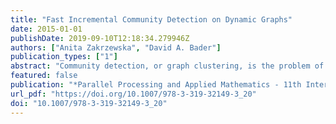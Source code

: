 ```yaml
---
title: "Fast Incremental Community Detection on Dynamic Graphs"
date: 2015-01-01
publishDate: 2019-09-10T12:18:34.279946Z
authors: ["Anita Zakrzewska", "David A. Bader"]
publication_types: ["1"]
abstract: "Community detection, or graph clustering, is the problem of finding dense groups in a graph. This is important for a variety of applications, from social network analysis to biological interactions. While most work in community detection has focused on static graphs, real data is usually dynamic, changing over time. We present a new algorithm for dynamic community detection that incrementally updates clusters when the graph changes. The method is based on a greedy, modularity maximizing static approach and stores the history of merges in order to backtrack. On synthetic graph tests with known ground truth clusters, it can detect a variety of structural community changes for both small and large batches of edge updates."
featured: false
publication: "*Parallel Processing and Applied Mathematics - 11th International Conference, PPAM 2015, Krakow, Poland, September 6-9, 2015. Revised Selected Papers, Part I*"
url_pdf: "https://doi.org/10.1007/978-3-319-32149-3_20"
doi: "10.1007/978-3-319-32149-3_20"
---
```


